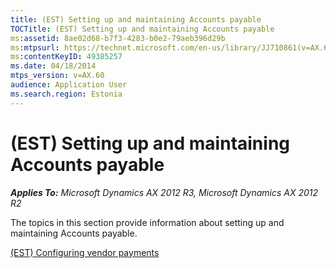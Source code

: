 ```yaml
---
title: (EST) Setting up and maintaining Accounts payable
TOCTitle: (EST) Setting up and maintaining Accounts payable
ms:assetid: 8ae02d68-b7f3-4283-b0e2-79aeb396d29b
ms:mtpsurl: https://technet.microsoft.com/en-us/library/JJ710861(v=AX.60)
ms:contentKeyID: 49385257
ms.date: 04/18/2014
mtps_version: v=AX.60
audience: Application User
ms.search.region: Estonia
---
```


# (EST) Setting up and maintaining Accounts payable 


_**Applies To:** Microsoft Dynamics AX 2012 R3, Microsoft Dynamics AX 2012 R2_

The topics in this section provide information about setting up and maintaining Accounts payable.

[(EST) Configuring vendor payments](est-configuring-vendor-payments.md)

  


